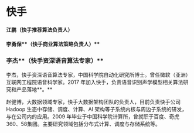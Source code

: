 # 快手



#### 江鹏（**快手推荐算法负责人）**

#### 李勇保**（**快手商业算法策略负责人**）**

### 李杰**（快手资深语音算法专家）**

李杰，快手资深语音算法专家，中国科学院自动化研究所博士。曾任微软（亚洲）互联网工程院语音科学家。2017 年加入快手，负责语音识别声学模型相关算法研究和产品落地**。**

赵健博，大数据领域专家，快手大数据架构团队的负责人，目前负责快手公司 Hadoop 生态中存储、调度、计算、AI 架构等子系统内核与周边子系统的研发，与在公司内的应用。2009 年毕业于中国科学院计算所，曾就职于百度、奇虎360、58集团。主要研究领域包括分布式计算、调度与存储系统等。



